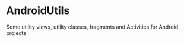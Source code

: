 AndroidUtils
============

Some utility views, utility classes, fragments and Activities for Android projects